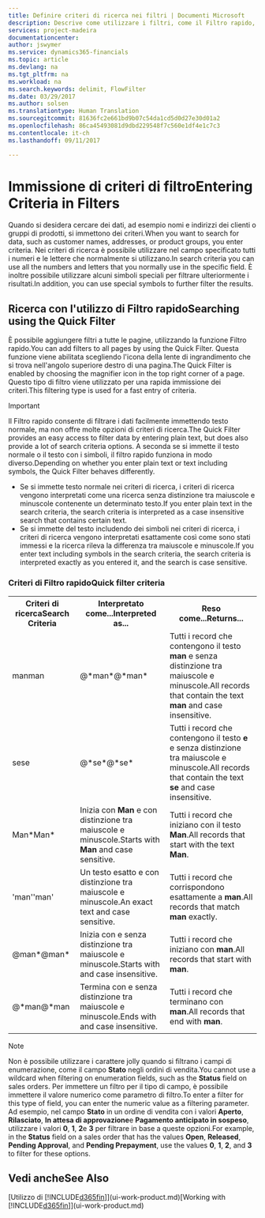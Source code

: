 ```yaml
---
title: Definire criteri di ricerca nei filtri | Documenti Microsoft
description: Descrive come utilizzare i filtri, come il Filtro rapido, per perfezionare i risultati nella ricerca dei dati.
services: project-madeira
documentationcenter: 
author: jswymer
ms.service: dynamics365-financials
ms.topic: article
ms.devlang: na
ms.tgt_pltfrm: na
ms.workload: na
ms.search.keywords: delimit, FlowFilter
ms.date: 03/29/2017
ms.author: solsen
ms.translationtype: Human Translation
ms.sourcegitcommit: 81636fc2e661bd9b07c54da1cd5d0d27e30d01a2
ms.openlocfilehash: 86ca45493081d9dbd229548f7c560e1df4e1c7c3
ms.contentlocale: it-ch
ms.lasthandoff: 09/11/2017

---
```

# <a name="entering-criteria-in-filters"></a><span data-ttu-id="d2cfc-103">Immissione di criteri di filtro</span><span class="sxs-lookup"><span data-stu-id="d2cfc-103">Entering Criteria in Filters</span></span>
<span data-ttu-id="d2cfc-104">Quando si desidera cercare dei dati, ad esempio nomi e indirizzi dei clienti o gruppi di prodotti, si immettono dei criteri.</span><span class="sxs-lookup"><span data-stu-id="d2cfc-104">When you want to search for data, such as customer names, addresses, or product groups, you enter criteria.</span></span> <span data-ttu-id="d2cfc-105">Nei criteri di ricerca è possibile utilizzare nel campo specificato tutti i numeri e le lettere che normalmente si utilizzano.</span><span class="sxs-lookup"><span data-stu-id="d2cfc-105">In search criteria you can use all the numbers and letters that you normally use in the specific field.</span></span> <span data-ttu-id="d2cfc-106">È inoltre possibile utilizzare alcuni simboli speciali per filtrare ulteriormente i risultati.</span><span class="sxs-lookup"><span data-stu-id="d2cfc-106">In addition, you can use special symbols to further filter the results.</span></span>

## <a name="searching-using-the-quick-filter"></a><span data-ttu-id="d2cfc-107">Ricerca con l'utilizzo di Filtro rapido</span><span class="sxs-lookup"><span data-stu-id="d2cfc-107">Searching using the Quick Filter</span></span>
<span data-ttu-id="d2cfc-108">È possibile aggiungere filtri a tutte le pagine, utilizzando la funzione Filtro rapido.</span><span class="sxs-lookup"><span data-stu-id="d2cfc-108">You can add filters to all pages by using the Quick Filter.</span></span> <span data-ttu-id="d2cfc-109">Questa funzione viene abilitata scegliendo l'icona della lente di ingrandimento che si trova nell'angolo superiore destro di una pagina.</span><span class="sxs-lookup"><span data-stu-id="d2cfc-109">The Quick Filter is enabled by choosing the magnifier icon in the top right corner of a page.</span></span> <span data-ttu-id="d2cfc-110">Questo tipo di filtro viene utilizzato per una rapida immissione dei criteri.</span><span class="sxs-lookup"><span data-stu-id="d2cfc-110">This filtering type is used for a fast entry of criteria.</span></span>

> [!IMPORTANT]  
>   <span data-ttu-id="d2cfc-111">Il Filtro rapido consente di filtrare i dati facilmente immettendo testo normale, ma non offre molte opzioni di criteri di ricerca.</span><span class="sxs-lookup"><span data-stu-id="d2cfc-111">The Quick Filter provides an easy access to filter data by entering plain text, but does also provide a lot of search criteria options.</span></span> <span data-ttu-id="d2cfc-112">A seconda se si immette il testo normale o il testo con i simboli, il filtro rapido funziona in modo diverso.</span><span class="sxs-lookup"><span data-stu-id="d2cfc-112">Depending on whether you enter plain text or text including symbols, the Quick Filter behaves differently.</span></span>  

* <span data-ttu-id="d2cfc-113">Se si immette testo normale nei criteri di ricerca, i criteri di ricerca vengono interpretati come una ricerca senza distinzione tra maiuscole e minuscole contenente un determinato testo.</span><span class="sxs-lookup"><span data-stu-id="d2cfc-113">If you enter plain text in the search criteria, the search criteria is interpreted as a case insensitive search that contains certain text.</span></span>  
* <span data-ttu-id="d2cfc-114">Se si immette del testo includendo dei simboli nei criteri di ricerca, i criteri di ricerca vengono interpretati esattamente così come sono stati immessi e la ricerca rileva la differenza tra maiuscole e minuscole.</span><span class="sxs-lookup"><span data-stu-id="d2cfc-114">If you enter text including symbols in the search criteria, the search criteria is interpreted exactly as you entered it, and the search is case sensitive.</span></span>

### <a name="quick-filter-criteria"></a><span data-ttu-id="d2cfc-115">Criteri di Filtro rapido</span><span class="sxs-lookup"><span data-stu-id="d2cfc-115">Quick filter criteria</span></span>
<!-- html syntax because symbols conflict with MarkDown syntax -->
<TABLE>
  <TR>
    <TH><span data-ttu-id="d2cfc-116">Criteri di ricerca</span><span class="sxs-lookup"><span data-stu-id="d2cfc-116">Search Criteria</span></span></TH>
    <TH><span data-ttu-id="d2cfc-117">Interpretato come...</span><span class="sxs-lookup"><span data-stu-id="d2cfc-117">Interpreted as...</span></span></TH>
    <TH><span data-ttu-id="d2cfc-118">Reso come...</span><span class="sxs-lookup"><span data-stu-id="d2cfc-118">Returns...</span></span></TH>
  </TR>
  <TR>
    <TD><span data-ttu-id="d2cfc-119">man</span><span class="sxs-lookup"><span data-stu-id="d2cfc-119">man</span></span></TD>
    <TD><span data-ttu-id="d2cfc-120">@&#42;man&#42;</span><span class="sxs-lookup"><span data-stu-id="d2cfc-120">@&#42;man&#42;</span></span></TD>
    <TD><span data-ttu-id="d2cfc-121">Tutti i record che contengono il testo <b>man</b> e senza distinzione tra maiuscole e minuscole.</span><span class="sxs-lookup"><span data-stu-id="d2cfc-121">All records that contain the text <b>man</b> and case insensitive.</span></span></TD>
  </TR>
  <TR>
    <TD><span data-ttu-id="d2cfc-122">se</span><span class="sxs-lookup"><span data-stu-id="d2cfc-122">se</span></span></TD>
    <TD><span data-ttu-id="d2cfc-123">@&#42;se&#42;</span><span class="sxs-lookup"><span data-stu-id="d2cfc-123">@&#42;se&#42;</span></span></TD>
    <TD><span data-ttu-id="d2cfc-124">Tutti i record che contengono il testo <b>e</b> e senza distinzione tra maiuscole e minuscole.</span><span class="sxs-lookup"><span data-stu-id="d2cfc-124">All records that contain the text <b>se</b> and case insensitive.</span></span></TD>
  </TR>
  <TR>
    <TD><span data-ttu-id="d2cfc-125">Man&#42;</span><span class="sxs-lookup"><span data-stu-id="d2cfc-125">Man&#42;</span></span></TD>
    <TD><span data-ttu-id="d2cfc-126">Inizia con <b>Man</b> e con distinzione tra maiuscole e minuscole.</span><span class="sxs-lookup"><span data-stu-id="d2cfc-126">Starts with <b>Man</b> and case sensitive.</span></span></TD>
    <TD><span data-ttu-id="d2cfc-127">Tutti i record che iniziano con il testo <b>Man</b>.</span><span class="sxs-lookup"><span data-stu-id="d2cfc-127">All records that start with the text <b>Man</b>.</span></span></TD>
  </TR>
  <TR>
    <TD><span data-ttu-id="d2cfc-128">'man'</span><span class="sxs-lookup"><span data-stu-id="d2cfc-128">'man'</span></span></TD>
    <TD><span data-ttu-id="d2cfc-129">Un testo esatto e con distinzione tra maiuscole e minuscole.</span><span class="sxs-lookup"><span data-stu-id="d2cfc-129">An exact text and case sensitive.</span></span></TD>
    <TD><span data-ttu-id="d2cfc-130">Tutti i record che corrispondono esattamente a <b>man</b>.</span><span class="sxs-lookup"><span data-stu-id="d2cfc-130">All records that match <b>man</b> exactly.</span></span></TD>
  </TR>
  <TR>
    <TD><span data-ttu-id="d2cfc-131">@man*</span><span class="sxs-lookup"><span data-stu-id="d2cfc-131">@man*</span></span> </TD>
    <TD><span data-ttu-id="d2cfc-132">Inizia con e senza distinzione tra maiuscole e minuscole.</span><span class="sxs-lookup"><span data-stu-id="d2cfc-132">Starts with and case insensitive.</span></span></TD>
    <TD><span data-ttu-id="d2cfc-133">Tutti i record che iniziano con <b>man</b>.</span><span class="sxs-lookup"><span data-stu-id="d2cfc-133">All records that start with <b>man</b>.</span></span></TD>
  </TR>
    <TR>
    <TD><span data-ttu-id="d2cfc-134">@&#42;man</span><span class="sxs-lookup"><span data-stu-id="d2cfc-134">@&#42;man</span></span></TD>
    <TD><span data-ttu-id="d2cfc-135">Termina con e senza distinzione tra maiuscole e minuscole.</span><span class="sxs-lookup"><span data-stu-id="d2cfc-135">Ends with and case insensitive.</span></span></TD>
    <TD><span data-ttu-id="d2cfc-136">Tutti i record che terminano con <b>man</b>.</span><span class="sxs-lookup"><span data-stu-id="d2cfc-136">All records that end with <b>man</b>.</span></span></TD>
  </TR>
</TABLE>

> [!NOTE]  
>   <span data-ttu-id="d2cfc-137">Non è possibile utilizzare i carattere jolly quando si filtrano i campi di enumerazione, come il campo **Stato** negli ordini di vendita.</span><span class="sxs-lookup"><span data-stu-id="d2cfc-137">You cannot use a wildcard when filtering on enumeration fields, such as the **Status** field on sales orders.</span></span> <span data-ttu-id="d2cfc-138">Per immettere un filtro per il tipo di campo, è possibile immettere il valore numerico come parametro di filtro.</span><span class="sxs-lookup"><span data-stu-id="d2cfc-138">To enter a filter for this type of field, you can enter the numeric value as a filtering parameter.</span></span> <span data-ttu-id="d2cfc-139">Ad esempio, nel campo **Stato** in un ordine di vendita con i valori **Aperto**, **Rilasciato**, **In attesa di approvazione**e **Pagamento anticipato in sospeso**, utilizzare i valori **0**, **1**, **2**e **3** per filtrare in base a queste opzioni.</span><span class="sxs-lookup"><span data-stu-id="d2cfc-139">For example, in the **Status** field on a sales order that has the values **Open**, **Released**, **Pending Approval**, and **Pending Prepayment**, use the values **0**, **1**, **2**, and **3** to filter for these options.</span></span>  

## <a name="see-also"></a><span data-ttu-id="d2cfc-140">Vedi anche</span><span class="sxs-lookup"><span data-stu-id="d2cfc-140">See Also</span></span>
<span data-ttu-id="d2cfc-141">[Utilizzo di [!INCLUDE[d365fin](includes/d365fin_md.md)]](ui-work-product.md)</span><span class="sxs-lookup"><span data-stu-id="d2cfc-141">[Working with [!INCLUDE[d365fin](includes/d365fin_md.md)]](ui-work-product.md)</span></span>

